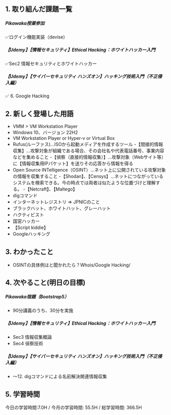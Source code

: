 ## 1. 取り組んだ課題一覧
##### Pikawaka授業参加
✅ログイン機能実装（devise）

##### 【Udemy】【情報セキュリティ】Ethical Hacking：ホワイトハッカー入門
✅Sec2 情報セキュリティとホワイトハッカー

##### 【Udemy】【サイバーセキュリティ ハンズオン】ハッキング技術入門（不正侵入編）
✅ 6. Google Hacking

## 2. 新しく登場した用語
- VMM > VM Workstation Player
- Windows 10、バージョン 22H2
- VM Workstation Player or Hyper-v or Virtual Box
- Rufus(ルーファス)...ISOから起動メディアを作成するツール
-【間接的情報収集】...攻撃対象が組織である場合、その会社名や代表電話番号、事業内容などを集めること
-【偵察（直接的情報収集）】...攻撃対象（Webサイト等）に【情報収集用IPパケット】を送りその応答から情報を得る
- Open Source INTelligence（OSINT）...ネット上に公開されている攻撃対象の情報を収集すること
-【Shodan】、【Censys】...ネットにつながっているシステムを検索できる。今の時点では両者は似たような位置づけと理解する。
-【Netcraft】、【Maltego】
- digコマンド
- インターネットレジストリ => JPNICのこと
- ブラックハット、ホワイトハット、グレーハット
- ハクティビスト
- 国営ハッカー
- 【Script kiddie】
- Googleハッキング

## 3. わかったこと
- OSINTの具体例はと聞かれたら？Whois/Google Hacking/

## 4. 次やること(明日の目標) 
##### Pikawaka宿題（Bootstrap5）
- 90分講義のうち、30分を実施
  
##### 【Udemy】【情報セキュリティ】Ethical Hacking：ホワイトハッカー入門
- Sec3 情報収集概論
- Sec4 偵察技術

##### 【Udemy】【サイバーセキュリティ ハンズオン】ハッキング技術入門（不正侵入編）
- ～12. digコマンドによる名前解決関連情報収集

## 5. 学習時間
今日の学習時間:7.0H / 今月の学習時間: 55.5H / 総学習時間: 366.5H　
